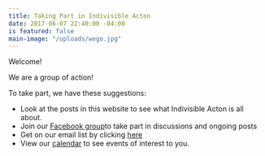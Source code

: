 ```yaml
---
title: Taking Part in Indivisible Acton
date: 2017-06-07 22:40:00 -04:00
is featured: false
main-image: "/uploads/wego.jpg"
---
```


Welcome!

We are a group of action!

To take part, we have these suggestions:
* Look at the posts in this website to see what Indivisible Acton is all about.
* Join our [Facebook group](http://www.facebook.com/groups/indivisibleacton)to take part in discussions and ongoing posts
* Get on our email list by clicking [here](http://facebook.us15.list-manage1.com/subscribe?u=0a53edcb202ff6196a454997f&id=a829321657) 
* View our [calendar](http://www.indivisibleacton.org/calendar.html) to see events of interest to you. 